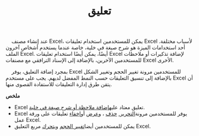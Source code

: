 ﻿---
title: تعليق
second_title: Aspose.Cells Cloud Documen
type: docs
url: /ar/comments/
aliases: [/working-with-comments/]
keywords: REST API, spreadsheets, excel, comment
description: "Cells.سحابة API ل Excel تشغيل : تعليقات تعمل"
weight: 100
kwords: Excel، Office كلاود، ريست API، جدول البيانات، PDF، CSV، Json، Markdwon، التعليقات
---
&nbsp;&nbsp;&nbsp;&nbsp;عند إنشاء مصنف Excel، يمكن للمستخدمين استخدام تعليقات Excel لأسباب مختلفة. أحد استخدامات الميزة هو شرح صيغة في خلية، خاصة عندما يستخدم أشخاص آخرون الملف Excel. أيضًا، يمكن أيضًا استخدام تعليقات Excel لإضافة تذكيرات أو ملاحظات للمستخدمين الآخرين، بالإضافة إلى الإسناد الترافقي مع مصنفات Excel الأخرى.

&nbsp;&nbsp;&nbsp;&nbsp;بمجرد إضافة التعليق، يوفر Excel للمستخدمين مرونة تغيير الحجم وتغيير الشكل بالإضافة إلى تنسيق التعليقات حسب النمط المفضل لديهم. يجب على مستخدم Excel أن يتقن طرق إدارة التعليقات للاستفادة القصوى منها.

**ملخص**

-  Excel تعليق معتاد عليه[إضافة ملاحظة أو شرح صيغة في خلية](/cells/ar/comments/add/).
-  Excel يوفر للمستخدمين مرونة[التحرير](/cells/ar/comments/update/), [حذف](/cells/ar/comments/delete/) ، و[عرض](/cells/ar/comments/get/) أو[إخفاء](/cells/ar/comments/update/) تعليقات على ورقة عمل Excel.
-  يمكن للمستخدمين أيضا[تغيير الحجم](/cells/ar/comments/update/) و[يتحرك](/cells/ar/comments/update/) مربع التعليق Excel.
